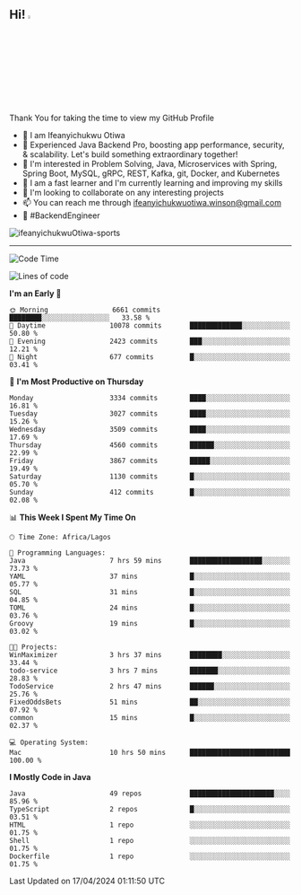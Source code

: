 <!-- BLOG-POST-LIST:START --><!-- BLOG-POST-LIST:END -->

## Hi! <img src="https://media.giphy.com/media/hvRJCLFzcasrR4ia7z/giphy.gif" width="4%"> 

Thank You for taking the time to view my GitHub Profile

- 👋 I am Ifeanyichukwu Otiwa
- 🚀 Experienced Java Backend Pro, boosting app performance, security, & scalability. Let's build something extraordinary together!
- 👀 I'm interested in Problem Solving, Java, Microservices with Spring, Spring Boot, MySQL, gRPC, REST, Kafka, git, Docker, and Kubernetes
- 🌱 I am a fast learner and I'm currently learning and improving my skills
- 💞️ I'm looking to collaborate on any interesting projects
- 📫 You can reach me through ifeanyichukwuotiwa.winson@gmail.com
- 🚀 #BackendEngineer

<p align="left" marginTop="10px"> <img src="https://komarev.com/ghpvc/?username=ifeanyichukwuOtiwa-sports&label=Profile%20views&color=0e75b6&style=for-the-badge" alt="ifeanyichukwuOtiwa-sports" /> </p>

***

<!--START_SECTION:waka-->
![Code Time](http://img.shields.io/badge/Code%20Time-2%2C393%20hrs%2037%20mins-blue)

![Lines of code](https://img.shields.io/badge/From%20Hello%20World%20I%27ve%20Written-5.0%20million%20lines%20of%20code-blue)

**I'm an Early 🐤** 

```text
🌞 Morning                6661 commits        ████████░░░░░░░░░░░░░░░░░   33.58 % 
🌆 Daytime                10078 commits       █████████████░░░░░░░░░░░░   50.80 % 
🌃 Evening                2423 commits        ███░░░░░░░░░░░░░░░░░░░░░░   12.21 % 
🌙 Night                  677 commits         █░░░░░░░░░░░░░░░░░░░░░░░░   03.41 % 
```
📅 **I'm Most Productive on Thursday** 

```text
Monday                   3334 commits        ████░░░░░░░░░░░░░░░░░░░░░   16.81 % 
Tuesday                  3027 commits        ████░░░░░░░░░░░░░░░░░░░░░   15.26 % 
Wednesday                3509 commits        ████░░░░░░░░░░░░░░░░░░░░░   17.69 % 
Thursday                 4560 commits        ██████░░░░░░░░░░░░░░░░░░░   22.99 % 
Friday                   3867 commits        █████░░░░░░░░░░░░░░░░░░░░   19.49 % 
Saturday                 1130 commits        █░░░░░░░░░░░░░░░░░░░░░░░░   05.70 % 
Sunday                   412 commits         █░░░░░░░░░░░░░░░░░░░░░░░░   02.08 % 
```


📊 **This Week I Spent My Time On** 

```text
🕑︎ Time Zone: Africa/Lagos

💬 Programming Languages: 
Java                     7 hrs 59 mins       ██████████████████░░░░░░░   73.73 % 
YAML                     37 mins             █░░░░░░░░░░░░░░░░░░░░░░░░   05.77 % 
SQL                      31 mins             █░░░░░░░░░░░░░░░░░░░░░░░░   04.85 % 
TOML                     24 mins             █░░░░░░░░░░░░░░░░░░░░░░░░   03.76 % 
Groovy                   19 mins             █░░░░░░░░░░░░░░░░░░░░░░░░   03.02 % 

🐱‍💻 Projects: 
WinMaximizer             3 hrs 37 mins       ████████░░░░░░░░░░░░░░░░░   33.44 % 
todo-service             3 hrs 7 mins        ███████░░░░░░░░░░░░░░░░░░   28.83 % 
TodoService              2 hrs 47 mins       ██████░░░░░░░░░░░░░░░░░░░   25.76 % 
FixedOddsBets            51 mins             ██░░░░░░░░░░░░░░░░░░░░░░░   07.92 % 
common                   15 mins             █░░░░░░░░░░░░░░░░░░░░░░░░   02.37 % 

💻 Operating System: 
Mac                      10 hrs 50 mins      █████████████████████████   100.00 % 
```

**I Mostly Code in Java** 

```text
Java                     49 repos            █████████████████████░░░░   85.96 % 
TypeScript               2 repos             █░░░░░░░░░░░░░░░░░░░░░░░░   03.51 % 
HTML                     1 repo              ░░░░░░░░░░░░░░░░░░░░░░░░░   01.75 % 
Shell                    1 repo              ░░░░░░░░░░░░░░░░░░░░░░░░░   01.75 % 
Dockerfile               1 repo              ░░░░░░░░░░░░░░░░░░░░░░░░░   01.75 % 
```




 Last Updated on 17/04/2024 01:11:50 UTC
<!--END_SECTION:waka-->

<!--
<p align="center">
![trophy](https://github-profile-trophy.vercel.app/?username=ifeanyichukwuOtiwa-sports&theme=onedark) (https://github.com/ryo-ma/github-profile-trophy)
</p>
-->

<!---
ifeanyi-otiwa/ifeanyi-otiwa is a ✨ special ✨ repository because its `README.md` (this file) appears on your GitHub profile.
You can click the Preview link to take a look at your changes.
--->
